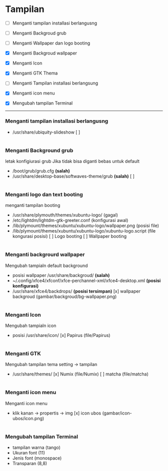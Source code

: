 # Tampilan

- [ ] Menganti tampilan installasi berlangusng
- [ ] Menganti Backgroud grub			
- [ ] Menganti Wallpaper dan logo booting
- [x] Menganti Backgroud wallpaper
- [x] Menganti Icon		
- [x] Menganti GTK Thema				
- [ ] Menganti Tampilan installasi berlangsung
- [x] Menganti icon menu
- [x] Mengubah tampilan Terminal


--------------------------------------------------------------------------------------------------------------------


### Menganti tampilan installasi berlangusng
* /usr/share/ubiquity-slideshow
[ ]
<br><br>

### Menganti Background grub
letak konfigiurasi grub
Jika tidak bisa diganti bebas untuk default
* /boot/grub/grub.cfg <b>(salah)</b>
* /usr/share/desktop-base/softwaves-theme/grub <b>(salah)</b>
[ ]
<br><br>

### Menganti logo dan text booting
menganti tampilan booting
* /usr/share/plymouth/themes/xubuntu-logo/ (gagal)
* /etc/lightdm/lightdm-gtk-greeter.conf (konfigurasi awal)
* /lib/plymount/themes/xubuntu/xubuntu-logo/wallpaper.png (posisi file)
* /lib/plymount/themes/xubuntu/xubuntu-logo/xubuntu-logo.script (file kongurasi posisi)
[ ] Logo booting
[ ] Wallpaper booting
<br><br>

### Menganti backgrourd wallpaper
Mengubah tampialn default background
* posisi wallpaper /usr/share/backgroud/ <b>(salah)</b>
* ~/.config/xfce4/xfconf/xfce-perchannel-xml/xfce4-desktop.xml <b>(posisi konfigurasi)</b>
* /usr/share/xfce4/backdrops/ <b>(posisi tersimpan)</b>
[x] wallpaper backgroud (gambar/backgroud/bg-wallpaper.png)
<br><br>

### Menganti Icon
Mengubah tampialn icon
* posisi /usr/share/icon/
[x] Papirus (file/Papirus)
<br><br>

### Menganti GTK
Mengubah tampilan tema
setting -> tampilan
* /usr/share/themes/ 
[x] Numix (file/Numix)
[ ] matcha (file/matcha)
<br><br>

### Menganti icon menu
Menganti icon menu
* klik kanan -> propertis -> img
[x] icon ubos (gambar/icon-ubos/icon.png)
<br><br>

### Mengubah tampilan Terminal
 * tampilan warna (tango)
 * Ukuran font (11)
 * Jenis font (monospace)
 * Transparan (8,8)
